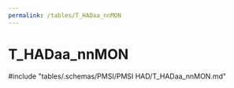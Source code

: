 ```yaml
---
permalink: /tables/T_HADaa_nnMON
---
```

# T_HADaa_nnMON
<!-- SPDX-License-Identifier: MPL-2.0 -->

<!-- ATTENTION : Ne pas supprimer ou modifier la ligne ci-dessous -->
#include "tables/.schemas/PMSI/PMSI HAD/T_HADaa_nnMON.md"
<!-- ATTENTION : Ne pas supprimer ou modifier la ligne ci-dessus -->
